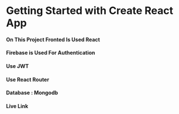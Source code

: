 # Getting Started with Create React App

<h4>On This Project Fronted Is Used React</h4>
<h4>Firebase is Used For Authentication</h4>
<h4>Use JWT</h4>
<h4>Use React Router</h4>
<h4>Database : Mongodb</h4>
<h4>Live Link <a href="https://genious-car-mechanics-center.web.app/"></a>  </h4>
